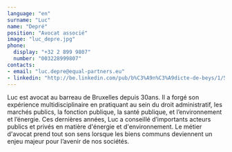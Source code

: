 ```yaml
---
language: "en"
surname: "Luc"
name: "Depré"
position: "Avocat associé"
image: "luc_depre.jpg"
phone:
  display: "+32 2 899 9807"
  number: "003228999807"
contacts:
- email: "luc.depre@equal-partners.eu"
- linkedin: "http://be.linkedin.com/pub/b%C3%A9n%C3%A9dicte-de-beys/1/579/815/en"
---
```

Luc est avocat au barreau de Bruxelles depuis 30ans. Il a forgé son expérience multidisciplinaire en pratiquant au sein du droit administratif, les marchés publics, la fonction publique, la santé publique, et l’environnement et l’énergie. Ces dernières années, Luc a conseillé d’importants acteurs publics et privés en matière d'énergie et d'environnement. Le métier d'avocat prend tout son sens lorsque les biens communs deviennent un enjeu majeur pour l’avenir de nos sociétés.